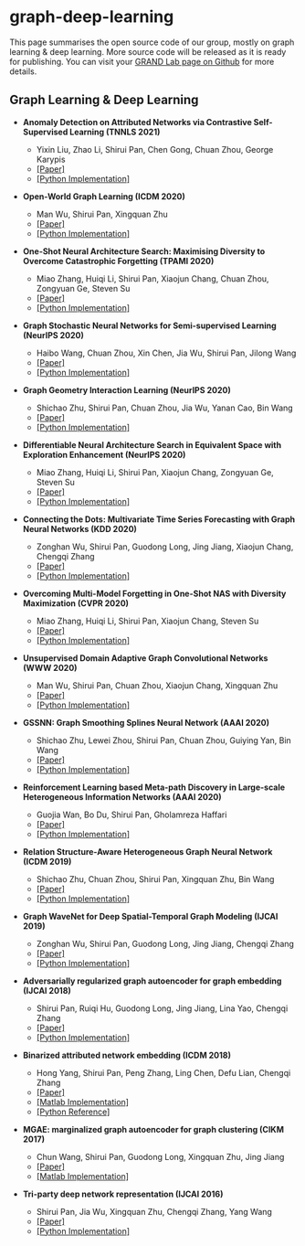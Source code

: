 # graph-deep-learning
This page summarises the open source code of our group, mostly on graph learning & deep learning. More source code will be released as it is ready for publishing. You can visit your [GRAND Lab page on Github](https://github.com/GRAND-Lab) for more details. 

## Graph Learning & Deep Learning

- **Anomaly Detection on Attributed Networks via Contrastive Self-Supervised Learning (TNNLS 2021)**
  - Yixin Liu, Zhao Li, Shirui Pan, Chen Gong, Chuan Zhou, George Karypis
  - [[Paper]](https://shiruipan.github.io/publication/tnnls-21-liu/)
  - [[Python Implementation]](https://github.com/GRAND-Lab/CoLA)

- **Open-World Graph Learning (ICDM 2020)**
  - Man Wu, Shirui Pan, Xingquan Zhu
  - [[Paper]](https://shiruipan.github.io/publication/icdm-20-wu/)
  - [[Python Implementation]](https://github.com/mandy976/OpenWGL)

- **One-Shot Neural Architecture Search: Maximising Diversity to Overcome Catastrophic Forgetting (TPAMI 2020)**
  - Miao Zhang, Huiqi Li, Shirui Pan, Xiaojun Chang, Chuan Zhou, Zongyuan Ge, Steven Su
  - [[Paper]](https://shiruipan.github.io/publication/tpami-20-zhang/)
  - [[Python Implementation]](https://github.com/MiaoZhang0525/NSAS_FOR_CVPR)

- **Graph Stochastic Neural Networks for Semi-supervised Learning (NeurIPS 2020)**
  - Haibo Wang, Chuan Zhou, Xin Chen, Jia Wu, Shirui Pan, Jilong Wang
  - [[Paper]](https://shiruipan.github.io/publication/neurips-20-wang/)
  - [[Python Implementation]](https://github.com/GSNN/GSNN)
  
- **Graph Geometry Interaction Learning (NeurIPS 2020)**
  - Shichao Zhu, Shirui Pan, Chuan Zhou, Jia Wu, Yanan Cao, Bin Wang
  - [[Paper]](https://shiruipan.github.io/publication/neurips-20-zhu/)
  - [[Python Implementation]](https://github.com/CheriseZhu/GIL)
  
- **Differentiable Neural Architecture Search in Equivalent Space with Exploration Enhancement (NeurIPS 2020)**
  - Miao Zhang, Huiqi Li, Shirui Pan, Xiaojun Chang, Zongyuan Ge, Steven Su
  - [[Paper]](https://shiruipan.github.io/publication/neurips-20-zhang/)
  - [[Python Implementation]](https://github.com/MiaoZhang0525/EENAS_for_NeurIPS2020)

- **Connecting the Dots: Multivariate Time Series Forecasting with Graph Neural Networks (KDD 2020)**
  - Zonghan Wu, Shirui Pan, Guodong Long, Jing Jiang, Xiaojun Chang, Chengqi Zhang
  - [[Paper]](https://shiruipan.github.io/publication/kdd-2020-wu/)
  - [[Python Implementation]](https://github.com/nnzhan/MTGNN)
  
- **Overcoming Multi-Model Forgetting in One-Shot NAS with Diversity Maximization (CVPR 2020)**
  - Miao Zhang, Huiqi Li, Shirui Pan, Xiaojun Chang, Steven Su
  - [[Paper]](https://shiruipan.github.io/publication/cvpr-2020-zhang/)
  - [[Python Implementation]](https://github.com/MiaoZhang0525/NSAS_FOR_CVPR)
  
- **Unsupervised Domain Adaptive Graph Convolutional Networks (WWW 2020)**
  - Man Wu, Shirui Pan, Chuan Zhou, Xiaojun Chang, Xingquan Zhu
  - [[Paper]](https://shiruipan.github.io/publication/www-2020-wu/)
  - [[Python Implementation]](https://github.com/mandy976/UDAGCN) 
  
- **GSSNN: Graph Smoothing Splines Neural Network (AAAI 2020)**
  - Shichao Zhu, Lewei Zhou, Shirui Pan, Chuan Zhou, Guiying Yan, Bin Wang 
  - [[Paper]](https://shiruipan.github.io/publication/aaai-2020-zhu)
  - [[Python Implementation]](https://github.com/CheriseZhu/GSSNN)
  
  
- **Reinforcement Learning based Meta-path Discovery in Large-scale Heterogeneous Information Networks (AAAI 2020)**
  - Guojia Wan, Bo Du, Shirui Pan, Gholamreza Haffari
  - [[Paper]](https://shiruipan.github.io/publication/aaai-2020-wan/)
  - [[Python Implementation]](https://github.com/mxz12119/MPDRL)
  

- **Relation Structure-Aware Heterogeneous Graph Neural Network (ICDM 2019)**
  - Shichao Zhu, Chuan Zhou, Shirui Pan, Xingquan Zhu, Bin Wang
  - [[Paper]](https://shiruipan.github.io/publication/icdm-19-zhu/)
  - [[Python Implementation]](https://github.com/CheriseZhu/RSHN)
  
  
- **Graph WaveNet for Deep Spatial-Temporal Graph Modeling (IJCAI 2019)**
  - Zonghan Wu, Shirui Pan, Guodong Long, Jing Jiang, Chengqi Zhang
  - [[Paper]](https://shiruipan.github.io/publication/ijcai-2019-wu/)
  - [[Python Implementation]](https://github.com/nnzhan/Graph-WaveNet)  
  
  
- **Adversarially regularized graph autoencoder for graph embedding (IJCAI 2018)**
  - Shirui Pan, Ruiqi Hu, Guodong Long, Jing Jiang, Lina Yao, Chengqi Zhang
  - [[Paper]](https://shiruipan.github.io/publication/pan-adversarially-2018/)
  - [[Python Implementation]](https://github.com/Ruiqi-Hu/ARGA) 
  
- **Binarized attributed network embedding (ICDM 2018)**
  - Hong Yang, Shirui Pan, Peng Zhang, Ling Chen, Defu Lian, Chengqi Zhang
  - [[Paper]](https://shiruipan.github.io/publication/yang-binarized-2018/)
  - [[Matlab Implementation]](https://github.com/shiruipan/BANE) 
  - [[Python Reference]](https://github.com/benedekrozemberczki/BANE) 

- **MGAE: marginalized graph autoencoder for graph clustering (CIKM 2017)**
  - Chun Wang, Shirui Pan, Guodong Long, Xingquan Zhu, Jing Jiang
  - [[Paper]](https://shiruipan.github.io/publication/wang-mgae-2017/)
  - [[Matlab Implementation]](https://github.com/FakeTibbers/MGAE) 

- **Tri-party deep network representation (IJCAI 2016)**
  - Shirui Pan, Jia Wu, Xingquan Zhu, Chengqi Zhang, Yang Wang
  - [[Paper]](https://shiruipan.github.io/publication/pan-tri-party-2016/)
  - [[Python Implementation]](https://github.com/shiruipan/TriDNR) 

  
  
  
  
  
  
  

  
  

